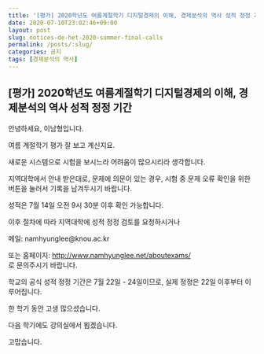 ```yaml
---
title: '[평가] 2020학년도 여름계절학기 디지털경제의 이해, 경제분석의 역사 성적 정정 기간'
date: 2020-07-10T23:02:46+09:00
layout: post
slug: notices-de-het-2020-summer-final-calls
permalink: /posts/:slug/
categories: 공지
tags: [경제분석의 역사]
---
```

## [평가] 2020학년도 여름계절학기 디지털경제의 이해, 경제분석의 역사 성적 정정 기간

<!-- wp:paragraph -->
<p>안녕하세요, 이남형입니다.</p>
<!-- /wp:paragraph -->

<!-- wp:paragraph -->
<p>여름 계절학기 평가 잘 보고 계신지요.</p>
<!-- /wp:paragraph -->

<!-- wp:paragraph -->
<p>새로운 시스템으로 시험을 보시느라 어려움이 많으시리라 생각합니다.</p>
<!-- /wp:paragraph -->

<!-- wp:paragraph -->
<p>지역대학에서 안내 받은대로, 문제에 의문이 있는 경우, 시험 중 문제 오류 확인을 위한 버튼을 눌러서 기록을 남겨두시기 바랍니다.</p>
<!-- /wp:paragraph -->

<!-- wp:paragraph -->
<p>성적은 7월 14일 오전 9시 30분 이후 확인 가능합니다.</p>
<!-- /wp:paragraph -->

<!-- wp:paragraph -->
<p>이후 절차에 따라 지역대학에 성적 정정 검토를 요청하시거나</p>
<!-- /wp:paragraph -->

<!-- wp:paragraph -->
<p>메일: namhyunglee@knou.ac.kr </p>
<!-- /wp:paragraph -->

<!-- wp:paragraph -->
<p>또는 홈페이지:&nbsp;<a rel="noreferrer noopener" href="http://www.namhyunglee.net/aboutexams/" target="_blank">http://www.namhyunglee.net/aboutexams/</a><br>로 문의주시기 바랍니다.</p>
<!-- /wp:paragraph -->

<!-- wp:paragraph -->
<p>학교의 공식 성적 정정 기간은 7월 22일 - 24일이므로, 실제 정정은 22일 이후부터 이루어집니다. </p>
<!-- /wp:paragraph -->

<!-- wp:paragraph -->
<p>한 학기 동안 고생 많으셨습니다.</p>
<!-- /wp:paragraph -->

<!-- wp:paragraph -->
<p>다음 학기에도 강의실에서 뵙겠습니다.</p>
<!-- /wp:paragraph -->

<!-- wp:paragraph -->
<p>고맙습니다.</p>
<!-- /wp:paragraph -->